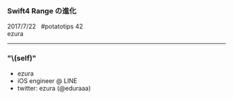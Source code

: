 ### Swift4 Range の進化
2017/7/22  
\#potatotips 42  
ezura

---

### "\\(self)"
* ezura
* iOS engineer @ LINE
* twitter: ezura (@eduraaa)

